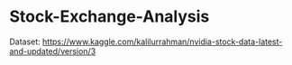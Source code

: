 # Stock-Exchange-Analysis

Dataset: https://www.kaggle.com/kalilurrahman/nvidia-stock-data-latest-and-updated/version/3
